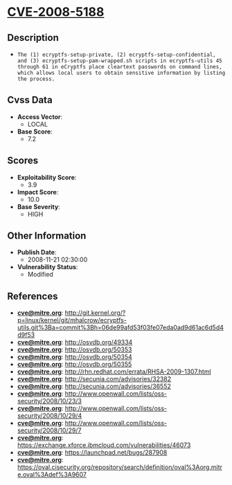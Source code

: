 
# [CVE-2008-5188](https://cve.mitre.org/cgi-bin/cvename.cgi?name=CVE-2008-5188)

## Description

- `The (1) ecryptfs-setup-private, (2) ecryptfs-setup-confidential, and (3) ecryptfs-setup-pam-wrapped.sh scripts in ecryptfs-utils 45 through 61 in eCryptfs place cleartext passwords on command lines, which allows local users to obtain sensitive information by listing the process.`

## Cvss Data

- **Access Vector**:
  - LOCAL
- **Base Score**:
  - 7.2

## Scores

- **Exploitability Score**:
  - 3.9
- **Impact Score**:
  - 10.0
- **Base Severity**:
  - HIGH

## Other Information

- **Publish Date**:
  - 2008-11-21 02:30:00
- **Vulnerability Status**:
  - Modified

## References

- **cve@mitre.org**: http://git.kernel.org/?p=linux/kernel/git/mhalcrow/ecryptfs-utils.git%3Ba=commit%3Bh=06de99afd53f03fe07eda0ad9d61ac6d5d4d9f53
- **cve@mitre.org**: http://osvdb.org/49334
- **cve@mitre.org**: http://osvdb.org/50353
- **cve@mitre.org**: http://osvdb.org/50354
- **cve@mitre.org**: http://osvdb.org/50355
- **cve@mitre.org**: http://rhn.redhat.com/errata/RHSA-2009-1307.html
- **cve@mitre.org**: http://secunia.com/advisories/32382
- **cve@mitre.org**: http://secunia.com/advisories/36552
- **cve@mitre.org**: http://www.openwall.com/lists/oss-security/2008/10/23/3
- **cve@mitre.org**: http://www.openwall.com/lists/oss-security/2008/10/29/4
- **cve@mitre.org**: http://www.openwall.com/lists/oss-security/2008/10/29/7
- **cve@mitre.org**: https://exchange.xforce.ibmcloud.com/vulnerabilities/46073
- **cve@mitre.org**: https://launchpad.net/bugs/287908
- **cve@mitre.org**: https://oval.cisecurity.org/repository/search/definition/oval%3Aorg.mitre.oval%3Adef%3A9607
